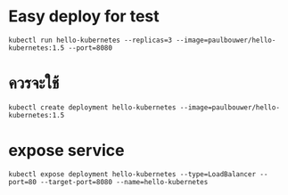 # Easy deploy for test


`kubectl run hello-kubernetes --replicas=3 --image=paulbouwer/hello-kubernetes:1.5 --port=8080`
# ควรจะใช้ 
`kubectl create deployment hello-kubernetes --image=paulbouwer/hello-kubernetes:1.5`
# expose service
`kubectl expose deployment hello-kubernetes --type=LoadBalancer --port=80 --target-port=8080 --name=hello-kubernetes`

